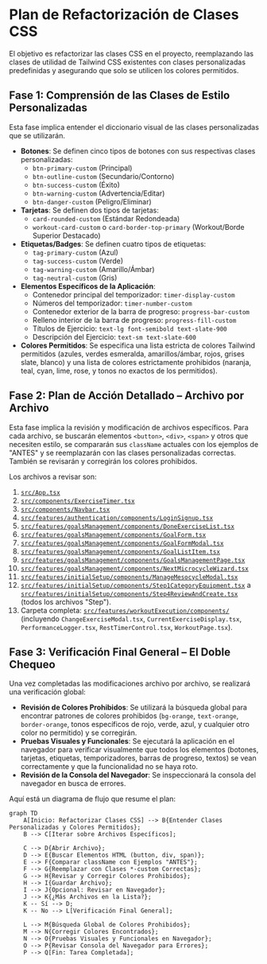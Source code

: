 # Plan de Refactorización de Clases CSS

El objetivo es refactorizar las clases CSS en el proyecto, reemplazando las clases de utilidad de Tailwind CSS existentes con clases personalizadas predefinidas y asegurando que solo se utilicen los colores permitidos.

## Fase 1: Comprensión de las Clases de Estilo Personalizadas

Esta fase implica entender el diccionario visual de las clases personalizadas que se utilizarán.

*   **Botones**: Se definen cinco tipos de botones con sus respectivas clases personalizadas:
    *   `btn-primary-custom` (Principal)
    *   `btn-outline-custom` (Secundario/Contorno)
    *   `btn-success-custom` (Éxito)
    *   `btn-warning-custom` (Advertencia/Editar)
    *   `btn-danger-custom` (Peligro/Eliminar)
*   **Tarjetas**: Se definen dos tipos de tarjetas:
    *   `card-rounded-custom` (Estándar Redondeada)
    *   `workout-card-custom` o `card-border-top-primary` (Workout/Borde Superior Destacado)
*   **Etiquetas/Badges**: Se definen cuatro tipos de etiquetas:
    *   `tag-primary-custom` (Azul)
    *   `tag-success-custom` (Verde)
    *   `tag-warning-custom` (Amarillo/Ámbar)
    *   `tag-neutral-custom` (Gris)
*   **Elementos Específicos de la Aplicación**:
    *   Contenedor principal del temporizador: `timer-display-custom`
    *   Números del temporizador: `timer-number-custom`
    *   Contenedor exterior de la barra de progreso: `progress-bar-custom`
    *   Relleno interior de la barra de progreso: `progress-fill-custom`
    *   Títulos de Ejercicio: `text-lg font-semibold text-slate-900`
    *   Descripción del Ejercicio: `text-sm text-slate-600`
*   **Colores Permitidos**: Se especifica una lista estricta de colores Tailwind permitidos (azules, verdes esmeralda, amarillos/ámbar, rojos, grises slate, blanco) y una lista de colores estrictamente prohibidos (naranja, teal, cyan, lime, rose, y tonos no exactos de los permitidos).

## Fase 2: Plan de Acción Detallado – Archivo por Archivo

Esta fase implica la revisión y modificación de archivos específicos. Para cada archivo, se buscarán elementos `<button>`, `<div>`, `<span>` y otros que necesiten estilo, se compararán sus `className` actuales con los ejemplos de "ANTES" y se reemplazarán con las clases personalizadas correctas. También se revisarán y corregirán los colores prohibidos.

Los archivos a revisar son:

1.  [`src/App.tsx`](src/App.tsx)
2.  [`src/components/ExerciseTimer.tsx`](src/components/ExerciseTimer.tsx)
3.  [`src/components/Navbar.tsx`](src/components/Navbar.tsx)
4.  [`src/features/authentication/components/LoginSignup.tsx`](src/features/authentication/components/LoginSignup.tsx)
5.  [`src/features/goalsManagement/components/DoneExerciseList.tsx`](src/features/goalsManagement/components/DoneExerciseList.tsx)
6.  [`src/features/goalsManagement/components/GoalForm.tsx`](src/features/goalsManagement/components/GoalForm.tsx)
7.  [`src/features/goalsManagement/components/GoalFormModal.tsx`](src/features/goalsManagement/components/GoalFormModal.tsx)
8.  [`src/features/goalsManagement/components/GoalListItem.tsx`](src/features/goalsManagement/components/GoalListItem.tsx)
9.  [`src/features/goalsManagement/components/GoalsManagementPage.tsx`](src/features/goalsManagement/components/GoalsManagementPage.tsx)
10. [`src/features/goalsManagement/components/NextMicrocycleWizard.tsx`](src/features/goalsManagement/components/NextMicrocycleWizard.tsx)
11. [`src/features/initialSetup/components/ManageMesocycleModal.tsx`](src/features/initialSetup/components/ManageMesocycleModal.tsx)
12. [`src/features/initialSetup/components/Step1CategoryEquipment.tsx`](src/features/initialSetup/components/Step1CategoryEquipment.tsx) a [`src/features/initialSetup/components/Step4ReviewAndCreate.tsx`](src/features/initialSetup/components/Step4ReviewAndCreate.tsx) (todos los archivos "Step").
13. Carpeta completa: [`src/features/workoutExecution/components/`](src/features/workoutExecution/components/) (incluyendo `ChangeExerciseModal.tsx`, `CurrentExerciseDisplay.tsx`, `PerformanceLogger.tsx`, `RestTimerControl.tsx`, `WorkoutPage.tsx`).

## Fase 3: Verificación Final General – El Doble Chequeo

Una vez completadas las modificaciones archivo por archivo, se realizará una verificación global:

*   **Revisión de Colores Prohibidos**: Se utilizará la búsqueda global para encontrar patrones de colores prohibidos (`bg-orange`, `text-orange`, `border-orange`, tonos específicos de rojo, verde, azul, y cualquier otro color no permitido) y se corregirán.
*   **Pruebas Visuales y Funcionales**: Se ejecutará la aplicación en el navegador para verificar visualmente que todos los elementos (botones, tarjetas, etiquetas, temporizadores, barras de progreso, textos) se vean correctamente y que la funcionalidad no se haya roto.
*   **Revisión de la Consola del Navegador**: Se inspeccionará la consola del navegador en busca de errores.

Aquí está un diagrama de flujo que resume el plan:

```mermaid
graph TD
    A[Inicio: Refactorizar Clases CSS] --> B{Entender Clases Personalizadas y Colores Permitidos};
    B --> C[Iterar sobre Archivos Específicos];

    C --> D{Abrir Archivo};
    D --> E{Buscar Elementos HTML (button, div, span)};
    E --> F{Comparar className con Ejemplos "ANTES"};
    F --> G{Reemplazar con Clases *-custom Correctas};
    G --> H{Revisar y Corregir Colores Prohibidos};
    H --> I{Guardar Archivo};
    I --> J{Opcional: Revisar en Navegador};
    J --> K{¿Más Archivos en la Lista?};
    K -- Sí --> D;
    K -- No --> L[Verificación Final General];

    L --> M{Búsqueda Global de Colores Prohibidos};
    M --> N{Corregir Colores Encontrados};
    N --> O{Pruebas Visuales y Funcionales en Navegador};
    O --> P{Revisar Consola del Navegador para Errores};
    P --> Q[Fin: Tarea Completada];